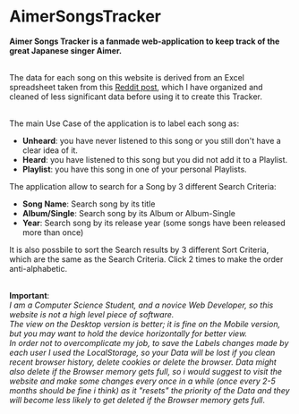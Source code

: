 # AimerSongsTracker

**Aimer Songs Tracker is a fanmade web-application to keep track of the great Japanese singer Aimer.** <br><br>

The data for each song on this website is derived from an Excel spreadsheet taken from this [Reddit post](https://www.reddit.com/r/Aimer/comments/14vyy9o/aimers_complete_song_list/), which I have organized and cleaned of less significant data before using it to create this Tracker.<br><br>

The main Use Case of the application is to label each song as:
- **Unheard**: you have never listened to this song or you still don't have a clear idea of it.
- **Heard**: you have listened to this song but you did not add it to a Playlist.
- **Playlist**: you have this song in one of your personal Playlists.



The application allow to search for a Song by 3 different Search Criteria:
- **Song Name**: Search song by its title
- **Album/Single**: Search song by its Album or Album-Single
- **Year**: Search song by its release year (some songs have been released more than once)

It is also possbile to sort the Search results by 3 different Sort Criteria, which are the same as the Search Criteria. Click 2 times to make the order anti-alphabetic.<br><br>

**Important**:<br>
_I am a Computer Science Student, and a novice Web Developer, so this website is not a high level piece of software.<br>
The view on the Desktop version is better; it is fine on the Mobile version, but you may want to hold the device horizontally for better view.<br>
In order not to overcomplicate my job, to save the Labels changes made by each user I used the LocalStorage, so your Data will be lost if you clean recent browser history, delete cookies or delete the browser. Data might also delete if the Browser memory gets full, so i would suggest to visit the website and make some changes every once in a while (once every 2-5 months should be fine i think) as it "resets" the priority of the Data and they will become less likely to get deleted if the Browser memory gets full_.

